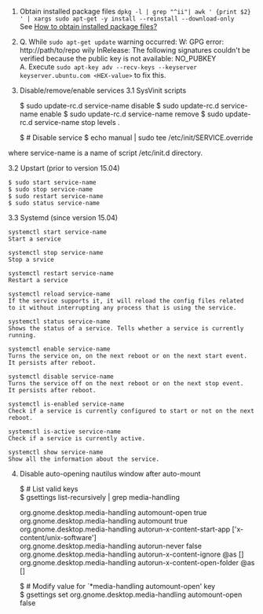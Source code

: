1. Obtain installed package files
    `dpkg -l | grep "^ii"| awk ' {print $2} ' | xargs sudo apt-get -y install --reinstall --download-only`  
  See [How to obtain installed package files?](http://askubuntu.com/questions/86358/how-to-obtain-installed-package-files)

2. Q. While `sudo apt-get update` warning occurred:
   W: GPG error: http://path/to/repo wily InRelease: The following signatures couldn't be verified because the public key is not available: NO_PUBKEY <HEX-value>  
   A. Execute `sudo apt-key adv --recv-keys --keyserver keyserver.ubuntu.com <HEX-value>` to fix this.

3. Disable/remove/enable services
3.1 SysVinit scripts 

    $ sudo update-rc.d service-name disable
    $ sudo update-rc.d service-name enable
    $ sudo update-rc.d service-name remove
    $ sudo update-rc.d service-name stop levels .

    $ # Disable service
    $ echo manual | sudo tee /etc/init/SERVICE.override 

where service-name is a name of script /etc/init.d directory.

3.2 Upstart (prior to version 15.04)

    $ sudo start service-name
    $ sudo stop service-name
    $ sudo restart service-name
    $ sudo status service-name

3.3 Systemd (since version 15.04)
    
    systemctl start service-name
	Start a service

    systemctl stop service-name
	Stop a srvice

    systemctl restart service-name
	Restart a service
    
    systemctl reload service-name
	If the service supports it, it will reload the config files related 
	to it without interrupting any process that is using the service.

    systemctl status service-name
	Shows the status of a service. Tells whether a service is currently running.

    systemctl enable service-name
	Turns the service on, on the next reboot or on the next start event.
	It persists after reboot.

    systemctl disable service-name
	Turns the service off on the next reboot or on the next stop event.
	It persists after reboot.

    systemctl is-enabled service-name
	Check if a service is currently configured to start or not on the next reboot.

    systemctl is-active service-name
	Check if a service is currently active.

    systemctl show service-name
	Show all the information about the service.
	
4. Disable auto-opening nautilus window after auto-mount

    $ # List valid keys  
    $ gsettings list-recursively | grep media-handling  
    
    org.gnome.desktop.media-handling automount-open true  
    org.gnome.desktop.media-handling automount true  
    org.gnome.desktop.media-handling autorun-x-content-start-app ['x-content/unix-software']  
    org.gnome.desktop.media-handling autorun-never false  
    org.gnome.desktop.media-handling autorun-x-content-ignore @as []  
    org.gnome.desktop.media-handling autorun-x-content-open-folder @as []  
    
    $ # Modify value for `*media-handling automount-open' key  
    $ gsettings set org.gnome.desktop.media-handling automount-open false  
